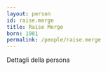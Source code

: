 ```yaml
---
layout: person
id: raise.merge
title: Raise Merge
born: 1981
permalink: /people/raise.merge
---
```


Dettagli della persona 